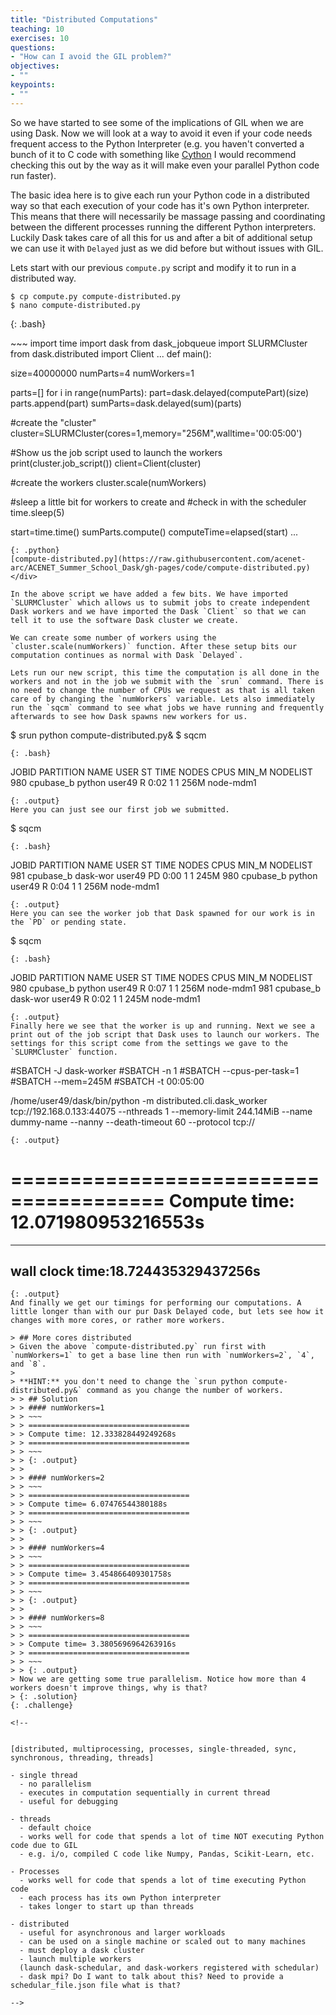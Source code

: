 ```yaml
---
title: "Distributed Computations"
teaching: 10
exercises: 10
questions:
- "How can I avoid the GIL problem?"
objectives:
- ""
keypoints:
- ""
---
```


So we have started to see some of the implications of GIL when we are using Dask. Now we will look at a way to avoid it even if your code needs frequent access to the Python Interpreter (e.g. you haven't converted a bunch of it to C code with something like [Cython](https://cython.org/) I would recommend checking this out by the way as it will make even your parallel Python code run faster).

The basic idea here is to give each run your Python code in a distributed way so that each execution of your code has it's own Python interpreter. This means that there will necessarily be massage passing and coordinating between the different processes running the different Python interpreters. Luckily Dask takes care of all this for us and after a bit of additional setup we can use it with `Delayed` just as we did before but without issues with GIL.

Lets start with our previous `compute.py` script and modify it to run in a distributed way.

~~~
$ cp compute.py compute-distributed.py
$ nano compute-distributed.py
~~~
{: .bash}
<div class="gitfile" markdown="1">
~~~
import time
import dask
from dask_jobqueue import SLURMCluster
from dask.distributed import Client
...
def main():

  size=40000000
  numParts=4
  numWorkers=1

  parts=[]
  for i in range(numParts):
    part=dask.delayed(computePart)(size)
    parts.append(part)
  sumParts=dask.delayed(sum)(parts)

  #create the "cluster"
  cluster=SLURMCluster(cores=1,memory="256M",walltime='00:05:00')

  #Show us the job script used to launch the workers
  print(cluster.job_script())
  client=Client(cluster)

  #create the workers
  cluster.scale(numWorkers)

  #sleep a little bit for workers to create and
  #check in with the scheduler
  time.sleep(5)

  start=time.time()
  sumParts.compute()
  computeTime=elapsed(start)
...
~~~
{: .python}
[compute-distributed.py](https://raw.githubusercontent.com/acenet-arc/ACENET_Summer_School_Dask/gh-pages/code/compute-distributed.py)
</div>

In the above script we have added a few bits. We have imported `SLURMCluster` which allows us to submit jobs to create independent Dask workers and we have imported the Dask `Client` so that we can tell it to use the software Dask cluster we create.

We can create some number of workers using the `cluster.scale(numWorkers)` function. After these setup bits our computation continues as normal with Dask `Delayed`.

Lets run our new script, this time the computation is all done in the workers and not in the job we submit with the `srun` command. There is no need to change the number of CPUs we request as that is all taken care of by changing the `numWorkers` variable. Lets also immediately run the `sqcm` command to see what jobs we have running and frequently afterwards to see how Dask spawns new workers for us.
~~~
$ srun python compute-distributed.py&
$ sqcm
~~~
{: .bash}
~~~
  JOBID PARTITION     NAME   USER ST  TIME NODES CPUS MIN_M NODELIST
    980 cpubase_b   python user49  R  0:02     1    1  256M node-mdm1
~~~
{: .output}
Here you can just see our first job we submitted.
~~~
$ sqcm
~~~
{: .bash}
~~~
  JOBID PARTITION     NAME   USER ST  TIME NODES CPUS MIN_M NODELIST
    981 cpubase_b dask-wor user49 PD  0:00     1    1  245M
    980 cpubase_b   python user49  R  0:04     1    1  256M node-mdm1
~~~
{: .output}
Here you can see the worker job that Dask spawned for our work is in the `PD` or pending state.
~~~
$ sqcm
~~~
{: .bash}
~~~
  JOBID PARTITION     NAME   USER ST  TIME NODES CPUS MIN_M NODELIST
    980 cpubase_b   python user49  R  0:07     1    1  256M node-mdm1
    981 cpubase_b dask-wor user49  R  0:02     1    1  245M node-mdm1
~~~
{: .output}
Finally here we see that the worker is up and running. Next we see a print out of the job script that Dask uses to launch our workers. The settings for this script come from the settings we gave to the `SLURMCluster` function.
~~~
#SBATCH -J dask-worker
#SBATCH -n 1
#SBATCH --cpus-per-task=1
#SBATCH --mem=245M
#SBATCH -t 00:05:00

/home/user49/dask/bin/python -m distributed.cli.dask_worker tcp://192.168.0.133:44075 --nthreads 1 --memory-limit 244.14MiB --name dummy-name --nanny --death-timeout 60 --protocol tcp://
~~~
{: .output}
~~~
=======================================
Compute time: 12.071980953216553s
=======================================


----------------------------------------
wall clock time:18.724435329437256s
----------------------------------------
~~~
{: .output}
And finally we get our timings for performing our computations. A little longer than with our pur Dask Delayed code, but lets see how it changes with more cores, or rather more workers.

> ## More cores distributed
> Given the above `compute-distributed.py` run first with `numWorkers=1` to get a base line then run with `numWorkers=2`, `4`, and `8`.
> 
> **HINT:** you don't need to change the `srun python compute-distributed.py&` command as you change the number of workers.
> > ## Solution
> > #### numWorkers=1
> > ~~~
> > ====================================
> > Compute time: 12.333828449249268s
> > ====================================
> > ~~~
> > {: .output}
> > 
> > #### numWorkers=2
> > ~~~
> > ====================================
> > Compute time= 6.07476544380188s
> > ====================================
> > ~~~
> > {: .output}
> > 
> > #### numWorkers=4
> > ~~~
> > ====================================
> > Compute time= 3.454866409301758s
> > ====================================
> > ~~~
> > {: .output}
> > 
> > #### numWorkers=8
> > ~~~
> > ====================================
> > Compute time= 3.3805696964263916s
> > ====================================
> > ~~~
> > {: .output}
> Now we are getting some true parallelism. Notice how more than 4 workers doesn't improve things, why is that?
> {: .solution}
{: .challenge}

<!--


[distributed, multiprocessing, processes, single-threaded, sync, synchronous, threading, threads]

- single thread
  - no parallelism
  - executes in computation sequentially in current thread
  - useful for debugging

- threads
  - default choice
  - works well for code that spends a lot of time NOT executing Python code due to GIL
  - e.g. i/o, compiled C code like Numpy, Pandas, Scikit-Learn, etc.

- Processes
  - works well for code that spends a lot of time executing Python code
  - each process has its own Python interpreter
  - takes longer to start up than threads

- distributed
  - useful for asynchronous and larger workloads
  - can be used on a single machine or scaled out to many machines
  - must deploy a dask cluster
  - launch multiple workers
  (launch dask-schedular, and dask-workers registered with schedular)
  - dask mpi? Do I want to talk about this? Need to provide a schedular_file.json file what is that?
  
-->